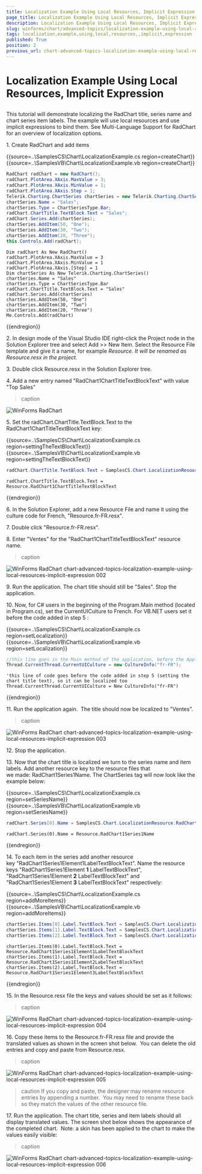 ```yaml
---
title: Localization Example Using Local Resources, Implicit Expression
page_title: Localization Example Using Local Resources, Implicit Expression - UI for WinForms Documentation
description: Localization Example Using Local Resources, Implicit Expression
slug: winforms/chart/advanced-topics/localization-example-using-local-resources,-implicit-expression
tags: localization,example,using,local,resources,,implicit,expression
published: True
position: 2
previous_url: chart-advanced-topics-localization-example-using-local-resources-implicit-expression
---
```


# Localization Example Using Local Resources, Implicit Expression



## 

This tutorial will demonstrate localizing the RadChart title, series name and chart series item labels. The example will use local resources and use implicit expressions to bind them. See Multi-Language Support for RadChart for an overview of localization options.

1\. Create RadChart and add items 
 
{{source=..\SamplesCS\Chart\LocalizationExample.cs region=createChart}} 
{{source=..\SamplesVB\Chart\LocalizationExample.vb region=createChart}} 

````C#
RadChart radChart = new RadChart();
radChart.PlotArea.XAxis.MaxValue = 3;
radChart.PlotArea.XAxis.MinValue = 1;
radChart.PlotArea.XAxis.Step = 1;
Telerik.Charting.ChartSeries chartSeries = new Telerik.Charting.ChartSeries();
chartSeries.Name = "Sales";
chartSeries.Type = ChartSeriesType.Bar;
radChart.ChartTitle.TextBlock.Text = "Sales";
radChart.Series.Add(chartSeries);
chartSeries.AddItem(50, "One");
chartSeries.AddItem(30, "Two");
chartSeries.AddItem(20, "Three");
this.Controls.Add(radChart);

````
````VB.NET
Dim radChart As New RadChart()
radChart.PlotArea.XAxis.MaxValue = 3
radChart.PlotArea.XAxis.MinValue = 1
radChart.PlotArea.XAxis.[Step] = 1
Dim chartSeries As New Telerik.Charting.ChartSeries()
chartSeries.Name = "Sales"
chartSeries.Type = ChartSeriesType.Bar
radChart.ChartTitle.TextBlock.Text = "Sales"
radChart.Series.Add(chartSeries)
chartSeries.AddItem(50, "One")
chartSeries.AddItem(30, "Two")
chartSeries.AddItem(20, "Three")
Me.Controls.Add(radChart)

````

{{endregion}} 

 
2\. In design mode of the Visual Studio IDE right-click the Project node in the Solution Explorer tree and select Add >> New Item. Select the Resource File template and give it a name, for example *Resource. *It will be renamed as *Resource.resx* in the project*.*

3\. Double click Resource.resx in the Solution Explorer tree.
		

4\. Add a new entry named "RadChart1ChartTitleTextBlockText" with value "Top Sales"

            
>caption 

![WinForms RadChart ](images/chart-advanced-topics-localization-example-using-local-resources-implicit-expression001.png)

5\. Set the radChart.ChartTitle.TextBlock.Text to the RadChart1ChartTitleTextBlockText key: 
          
{{source=..\SamplesCS\Chart\LocalizationExample.cs region=settingTheTextBlockText}} 
{{source=..\SamplesVB\Chart\LocalizationExample.vb region=settingTheTextBlockText}} 

````C#
radChart.ChartTitle.TextBlock.Text = SamplesCS.Chart.LocalizationResource.RadChartChartTitleTextBlockText;

````
````VB.NET
radChart.ChartTitle.TextBlock.Text = Resource.RadChart1ChartTitleTextBlockText

````

{{endregion}} 
 
6\. In the Solution Explorer, add a new Resource File and name it using the culture code for French, "Resource.fr-FR.resx". 
		

7\. Double click "Resource.fr-FR.resx". 
		

8\. Enter "Ventes" for the "RadChart1ChartTitleTextBlockText" resource name.
            
>caption 

![WinForms RadChart chart-advanced-topics-localization-example-using-local-resources-implicit-expression 002](images/chart-advanced-topics-localization-example-using-local-resources-implicit-expression002.png)

9\. Run the application. The chart title should still be "Sales". Stop the application. 
		

10\. Now, for C# users in the beginning of the Program.Main method (located in Program.cs), set the CurrentUICulture to French. For VB.NET users set it before the code added in step 5 :
          
{{source=..\SamplesCS\Chart\LocalizationExample.cs region=setLocalization}} 
{{source=..\SamplesVB\Chart\LocalizationExample.vb region=setLocalization}} 
	
````C#
//this line goes in the Main method of the application, before the Application.Run method
Thread.CurrentThread.CurrentUICulture = new CultureInfo("fr-FR");

````
````VB.NET
'this line of code goes before the code added in step 5 (setting the chart title text), so it can be localized too
Thread.CurrentThread.CurrentUICulture = New CultureInfo("fr-FR")

````

{{endregion}} 

 
11\. Run the application again.  The title should now be localized to "Ventes".
            
>caption 

![WinForms RadChart chart-advanced-topics-localization-example-using-local-resources-implicit-expression 003](images/chart-advanced-topics-localization-example-using-local-resources-implicit-expression003.png)

12\. Stop the application. 
		

13\. Now that the chart title is localized we turn to the series name and item labels. Add another resource key to the resource files that we made: RadChart1Series1Name. The ChartSeries tag will now look like the example below: 
         
{{source=..\SamplesCS\Chart\LocalizationExample.cs region=setSeriesName}} 
{{source=..\SamplesVB\Chart\LocalizationExample.vb region=setSeriesName}} 

````C#
radChart.Series[0].Name = SamplesCS.Chart.LocalizationResource.RadChartSeries1Name;

````
````VB.NET
radChart.Series(0).Name = Resource.RadChart1Series1Name

````

{{endregion}} 
 

14\. To each item in the series add another resource key "RadChart1Series1Element1LabelTextBlockText". Name the resource keys "RadChart1Series1Element __1__ LabelTextBlockText", "RadChart1Series1Element __2__ LabelTextBlockText" and "RadChart1Series1Element __3__ LabelTextBlockText" respectively:
          
{{source=..\SamplesCS\Chart\LocalizationExample.cs region=addMoreItems}} 
{{source=..\SamplesVB\Chart\LocalizationExample.vb region=addMoreItems}} 

````C#
chartSeries.Items[0].Label.TextBlock.Text = SamplesCS.Chart.LocalizationResource.RadChartSeries1Element1LabelTextBlockText;
chartSeries.Items[1].Label.TextBlock.Text = SamplesCS.Chart.LocalizationResource.RadChartSeries1Element2LabelTextBlockText;
chartSeries.Items[2].Label.TextBlock.Text = SamplesCS.Chart.LocalizationResource.RadChartSeries1Element3LabelTextBlockText;

````
````VB.NET
chartSeries.Items(0).Label.TextBlock.Text = Resource.RadChart1Series1Element1LabelTextBlockText
chartSeries.Items(1).Label.TextBlock.Text = Resource.RadChart1Series1Element2LabelTextBlockText
chartSeries.Items(2).Label.TextBlock.Text = Resource.RadChart1Series1Element3LabelTextBlockText

````

{{endregion}} 
 
15\. In the Resource.resx file the keys and values should be set as it follows:
            
>caption 

![WinForms RadChart chart-advanced-topics-localization-example-using-local-resources-implicit-expression 004](images/chart-advanced-topics-localization-example-using-local-resources-implicit-expression004.png)

16\. Copy these items to the Resource.fr-FR.resx file and provide the translated values as shown in the screen shot below.  You can delete the old entries and copy and paste from Resource.resx.
          
>caption 

![WinForms RadChart chart-advanced-topics-localization-example-using-local-resources-implicit-expression 005](images/chart-advanced-topics-localization-example-using-local-resources-implicit-expression005.png)

>caution If you copy and paste, the designer may rename resource entries by appending a number.  You may need to rename these back so they match the values of the other resource file.
>

17\. Run the application. The chart title, series and item labels should all display translated values. The screen shot below shows the appearance of the completed chart.  Note: a skin has been applied to the chart to make the values easily visible:
          
>caption 

![WinForms RadChart chart-advanced-topics-localization-example-using-local-resources-implicit-expression 006](images/chart-advanced-topics-localization-example-using-local-resources-implicit-expression006.png)
